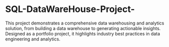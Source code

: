 # SQL-DataWareHouse-Project-
This project demonstrates a comprehensive data warehousing and analytics solution, from building a data warehouse to generating actionable insights. Designed as a portfolio project, it highlights industry best practices in data engineering and analytics.
